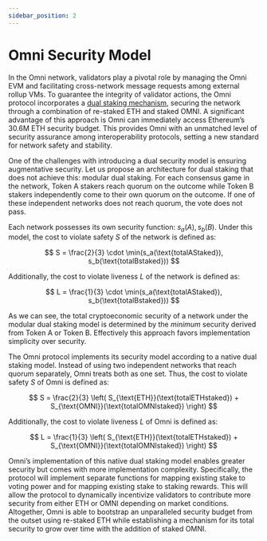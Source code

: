 ```yaml
---
sidebar_position: 2
---
```


# Omni Security Model

In the Omni network, validators play a pivotal role by managing the Omni EVM and facilitating cross-network message requests among external rollup VMs. To guarantee the integrity of validator actions, the Omni protocol incorporates a [dual staking mechanism](https://www.blog.eigenlayer.xyz/dual-staking/), securing the network through a combination of re-staked ETH and staked OMNI. A significant advantage of this approach is Omni can immediately access Ethereum’s 30.6M ETH security budget. This provides Omni with an unmatched level of security assurance among interoperability protocols, setting a new standard for network safety and stability.

One of the challenges with introducing a dual security model is ensuring augmentative security. Let us propose an architecture for dual staking that does not achieve this: modular dual staking. For each consensus game in the network, Token A stakers reach quorum on the outcome while Token B stakers independently come to their own quorum on the outcome. If one of these independent networks does not reach quorum, the vote does not pass.

Each network possesses its own security function: $s_a(A), s_b(B)$. Under this model, the cost to violate safety $S$ of the network is defined as:

$$
S = \frac{2}{3} \cdot \min(s_a(\text{totalAStaked}), s_b(\text{totalBstaked}))
$$

Additionally, the cost to violate liveness $L$ of the network is defined as:

$$
L = \frac{1}{3} \cdot \min(s_a(\text{totalAStaked}), s_b(\text{totalBstaked}))
$$

As we can see, the total cryptoeconomic security of a network under the modular dual staking model is determined by the *minimum* security derived from Token A or Token B. Effectively this approach favors implementation simplicity over security.

The Omni protocol implements its security model according to a native dual staking model. Instead of using two independent networks that reach quorum separately, Omni treats both as one set. Thus, the cost to violate safety $S$ of Omni is defined as:

$$
S = \frac{2}{3} \left( S_{\text{ETH}}(\text{totalETHstaked}) + S_{\text{OMNI}}(\text{totalOMNIstaked}) \right)
$$

Additionally, the cost to violate liveness $L$ of Omni is defined as:

$$
L = \frac{1}{3} \left( S_{\text{ETH}}(\text{totalETHstaked}) + S_{\text{OMNI}}(\text{totalOMNIstaked}) \right)
$$

Omni’s implementation of this native dual staking model enables greater security but comes with more implementation complexity. Specifically, the protocol will implement separate functions for mapping existing stake to voting power and for mapping existing stake to staking rewards. This will allow the protocol to dynamically incentivize validators to contribute more security from either ETH or OMNI depending on market conditions. Altogether, Omni is able to bootstrap an unparalleled security budget from the outset using re-staked ETH while establishing a mechanism for its total security to grow over time with the addition of staked OMNI.

<!-- TODO: inclue below

- the diagrams currently do not reflect the titles —> both show a validator operating for ETH + Omni, the second one just shows rehypothecation towards other networks
- This page will be extremely important sales collateral for winning people over — we should have clear diagrams differentiating what restaking empowers us to achieve compared to previous generation solutions that did not leverage Ethereum security
- People should see a literal picture that you only need 70 IQ to understand “wow Omni really is like 10x more secure than anything else”

-->
